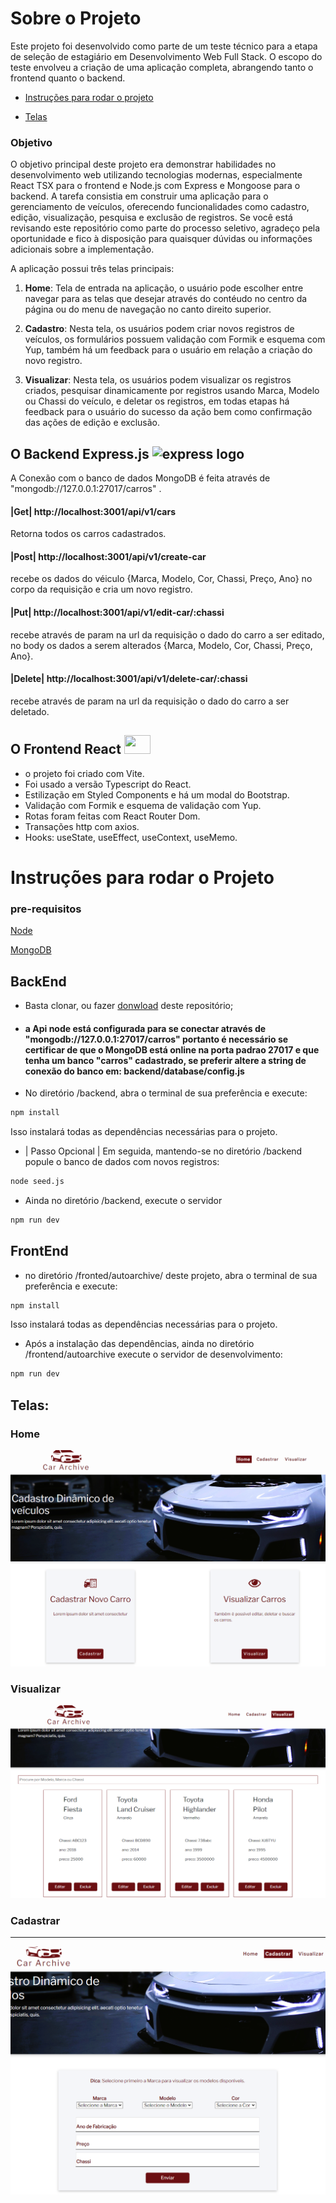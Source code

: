 # Sobre o Projeto
Este projeto foi desenvolvido como parte de um teste técnico para a etapa de seleção de estagiário em Desenvolvimento Web Full Stack. O escopo do teste envolveu a criação de uma aplicação completa, abrangendo tanto o frontend quanto o backend.


- [Instruções para rodar o projeto](#instruções-para-rodar-o-projeto)
  
- [Telas](#telas)

  
### Objetivo
O objetivo principal deste projeto era demonstrar habilidades no desenvolvimento web utilizando tecnologias modernas, especialmente React TSX para o frontend e Node.js com Express e Mongoose para o backend. A tarefa consistia em construir uma aplicação para o gerenciamento de veículos, oferecendo funcionalidades como cadastro, edição, visualização, pesquisa e exclusão de registros.
Se você está revisando este repositório como parte do processo seletivo, agradeço pela oportunidade e fico à disposição para quaisquer dúvidas ou informações adicionais sobre a implementação.

A aplicação possui três telas principais:

1. **Home**: Tela de entrada na aplicação, o usuário pode escolher entre navegar para as telas que desejar através do contéudo no centro da página ou do menu de navegação no canto direito superior.

2. **Cadastro**: Nesta tela, os usuários podem criar novos registros de veículos, os formulários possuem validação com Formik e esquema com Yup, também há um feedback para o usuário em relação a criação do novo registro.

3. **Visualizar**: Nesta tela, os usuários podem visualizar os registros criados, pesquisar dinamicamente por registros usando Marca, Modelo ou Chassi do veículo, e deletar os registros, em todas etapas há feedback para o usuário do sucesso da ação bem como confirmação das ações de edição e exclusão.




## O Backend Express.js <img src="https://cdn.jsdelivr.net/gh/devicons/devicon/icons/express/express-original.svg" height="30" width="42" alt="express logo"  />

A Conexão com o banco de dados MongoDB é feita através de "mongodb://127.0.0.1:27017/carros" .
          
#### |Get|  http://localhost:3001/api/v1/cars
Retorna todos os carros cadastrados.

#### |Post| http://localhost:3001/api/v1/create-car
 recebe os dados do véiculo {Marca, Modelo, Cor, Chassi, Preço, Ano} no corpo da requisição e cria um novo registro.
 
#### |Put| http://localhost:3001/api/v1/edit-car/:chassi
recebe através de param na url da requisição o dado do carro a ser editado, no body os dados a serem alterados {Marca, Modelo, Cor, Chassi, Preço, Ano}.

#### |Delete| http://localhost:3001/api/v1/delete-car/:chassi
recebe através de param na url da requisição o dado do carro a ser deletado.

## O Frontend React <img src="https://cdn.jsdelivr.net/gh/devicons/devicon/icons/react/react-original-wordmark.svg" height="30" width="42" />
 
 - o projeto foi criado com Vite.
 - Foi usado a versão Typescript do React.
 - Estilização em Styled Components e há um modal do Bootstrap. 
 - Validação com Formik e esquema de validação com Yup. 
 - Rotas foram feitas com React Router Dom.
 - Transações http com axios.  
 - Hooks: useState, useEffect, useContext, useMemo.



# Instruções para rodar o Projeto

### pre-requisitos

[Node](https://nodejs.org/en/)

[MongoDB](https://www.mongodb.com/products/tools/compass)


## BackEnd


- Basta clonar, ou fazer [donwload](https://github.com/Lmsilvano/logikee_cadastrodecarros_fullstack/archive/refs/heads/main.zip) deste repositório;


- #### a Api node está configurada para se conectar através de "mongodb://127.0.0.1:27017/carros" portanto é necessário se certificar de que o MongoDB está online na porta padrao 27017 e que tenha um banco "carros" cadastrado, se preferir altere a string de conexão do banco em: backend/database/config.js

- No diretório /backend, abra o terminal de sua preferência e execute:
```bash
npm install
```
Isso instalará todas as dependências necessárias para o projeto.

-  | Passo Opcional | Em seguida, mantendo-se no diretório /backend popule o banco de dados com novos registros: 
```bash
node seed.js
```
- Ainda no diretório /backend, execute o servidor
```bash
npm run dev
```

## FrontEnd
 - no diretório /fronted/autoarchive/ deste projeto, abra o terminal de sua preferência e execute:
```bash
npm install
```
Isso instalará todas as dependências necessárias para o projeto.

- Após a instalação das dependências, ainda no diretório /frontend/autoarchive execute o servidor de desenvolvimento:
```bash
npm run dev
```

## Telas:
### Home
![Home](Telas/home.png?raw=true)

### Visualizar
![Visualizar](Telas/visualizar.png)

### Cadastrar
---
![Cadastrar](Telas/cadastro.png?raw=true)




